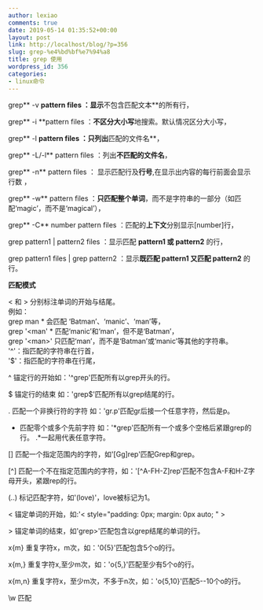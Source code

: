 ```yaml
---
author: lexiao
comments: true
date: 2019-05-14 01:35:52+00:00
layout: post
link: http://localhost/blog/?p=356
slug: grep-%e4%bd%bf%e7%94%a8
title: grep 使用
wordpress_id: 356
categories:
- linux命令
---
```


  


  


  


  


grep** -v **pattern files ：显示**不包含匹配文本**的所有行， 

grep** -i **pattern files ：**不区分大小写**地搜索。默认情况区分大小写，

grep**  -l **pattern files ：只列出**匹配的文件名**，

grep**  -L/-l** pattern files ：列出**不匹配的文件名**，

grep** -n** pattern files ： 显示匹配行及**行号**,在显示出内容的每行前面会显示行数 ，

grep**  -w** pattern files ：**只匹配整个单词**，而不是字符串的一部分（如匹配‘magic’，而不是‘magical’），

grep**  -C** number pattern files ：匹配的**上下文**分别显示[number]行，

grep pattern1 | pattern2 files ：显示匹配 **pattern1 或 pattern2** 的行，

grep pattern1 files | grep pattern2 ：显示**既匹配 pattern1 又匹配 pattern2** 的行。

  


  


**匹配模式**

  


\< 和 \> 分别标注单词的开始与结尾。  
例如：  
grep man * 会匹配 ‘Batman’、‘manic’、‘man’等，  
grep '\<man' * 匹配‘manic’和‘man’，但不是‘Batman’，  
grep '\<man\>' 只匹配‘man’，而不是‘Batman’或‘manic’等其他的字符串。  
'^'：指匹配的字符串在行首，  
'$'：指匹配的字符串在行尾，

  


^  锚定行的开始如：'^grep'匹配所有以grep开头的行。

$ 锚定行的结束 如：'grep$'匹配所有以grep结尾的行。

.   匹配一个非换行符的字符 如：'gr.p'匹配gr后接一个任意字符，然后是p。

*   匹配零个或多个先前字符 如：'*grep'匹配所有一个或多个空格后紧跟grep的行。 .*一起用代表任意字符。

[]   匹配一个指定范围内的字符，如'[Gg]rep'匹配Grep和grep。

[^]  匹配一个不在指定范围内的字符，如：'[^A-FH-Z]rep'匹配不包含A-F和H-Z字母开头，紧跟rep的行。

\(..\) 标记匹配字符，如'\(love\)'，love被标记为1。

\<   锚定单词的开始，如:'\<  style="padding: 0px; margin: 0px auto; "  >

\>   锚定单词的结束，如'grep\>'匹配包含以grep结尾的单词的行。

x\{m\} 重复字符x，m次，如：'0\{5\}'匹配包含5个o的行。

x\{m,\} 重复字符x,至少m次，如：'o\{5,\}'匹配至少有5个o的行。

x\{m,n\} 重复字符x，至少m次，不多于n次，如：'o\{5,10\}'匹配5--10个o的行。

\w   匹配
